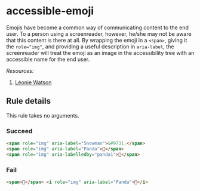 # accessible-emoji

Emojis have become a common way of communicating content to the end user. To a person using a screenreader, however, he/she may not be aware that this content is there at all. By wrapping the emoji in a `<span>`, giving it the `role="img"`, and providing a useful description in `aria-label`, the screenreader will treat the emoji as an image in the accessibility tree with an accessible name for the end user.

_Resources:_

1. [Léonie Watson](http://tink.uk/accessible-emoji/)

## Rule details

This rule takes no arguments.

### Succeed

```html
<span role="img" aria-label="Snowman">&#9731;</span>
<span role="img" aria-label="Panda">🐼</span>
<span role="img" aria-labelledby="panda1">🐼</span>
```

### Fail

```html
<span>🐼</span> <i role="img" aria-label="Panda">🐼</i>
```
